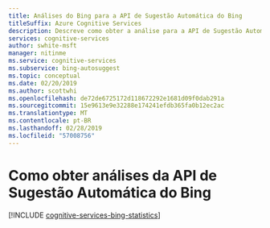 ```yaml
---
title: Análises do Bing para a API de Sugestão Automática do Bing
titleSuffix: Azure Cognitive Services
description: Descreve como obter a análise para a API de Sugestão Automática do Bing.
services: cognitive-services
author: swhite-msft
manager: nitinme
ms.service: cognitive-services
ms.subservice: bing-autosuggest
ms.topic: conceptual
ms.date: 02/20/2019
ms.author: scottwhi
ms.openlocfilehash: de72de6725172d118672292e1681d09f0dab291a
ms.sourcegitcommit: 15e9613e9e32288e174241efdb365fa0b12ec2ac
ms.translationtype: MT
ms.contentlocale: pt-BR
ms.lasthandoff: 02/28/2019
ms.locfileid: "57008756"
---
```

# <a name="how-to-get-analytics-for-bing-autosuggest-api"></a>Como obter análises da API de Sugestão Automática do Bing

[!INCLUDE [cognitive-services-bing-statistics](../../../includes/cognitive-services-bing-statistics.md)]
